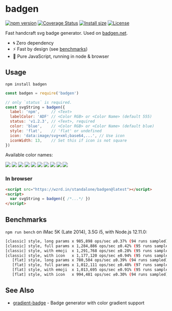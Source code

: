 # badgen

[![npm version][npm-src]][npm-href]
[![Coverage Status][coveralls-src]][coveralls-href]
[![Install size][packagephobia-src]][packagephobia-href]
[![License][license-src]][license-href]

Fast handcraft svg badge generator. Used on [badgen.net](https://badgen.net).

- 🌀 Zero dependency
- ⚡️ Fast by design (see [benchmarks](#benchmarks))
- 👯‍ Pure JavaScript, running in node & browser

## Usage

`npm install badgen`

```javascript
const badgen = require('badgen')

// only `status` is required.
const svgString = badgen({
  label: 'npm',     // <Text>
  labelColor: 'ADF' // <Color RGB> or <Color Name> (default 555)
  status: 'v1.2.3', // <Text>, required
  color: 'blue',    // <Color RGB> or <Color Name> (default blue)
  style: 'flat',    // 'flat' or undefined
  icon: 'data:image/svg+xml;base64,...', // Use icon
  iconWidth: 13,    // Set this if icon is not square
})
```

Available color names:

![](https://badgen.net/badge/color/blue/blue)
![](https://badgen.net/badge/color/cyan/cyan)
![](https://badgen.net/badge/color/green/green)
![](https://badgen.net/badge/color/yellow/yellow)
![](https://badgen.net/badge/color/orange/orange)
![](https://badgen.net/badge/color/red/red)
![](https://badgen.net/badge/color/pink/pink)
![](https://badgen.net/badge/color/purple/purple)
![](https://badgen.net/badge/color/grey/grey)
![](https://badgen.net/badge/color/black/black)

### In browser

```html
<script src="https://wzrd.in/standalone/badgen@latest"></script>
<script>
  var svgString = badgen({ /*...*/ })
</script>
```

## Benchmarks

`npm run bench` on iMac 5K (Late 2014), 3.5G i5, with Node.js 12.11.0:

```bash
[classic] style, long params x 985,898 ops/sec ±0.37% (94 runs sampled)
[classic] style, full params x 1,284,886 ops/sec ±0.42% (95 runs sampled)
[classic] style, with emoji  x 1,291,768 ops/sec ±0.28% (95 runs sampled)
[classic] style, with icon   x 1,177,120 ops/sec ±0.94% (95 runs sampled)
   [flat] style, long params x 780,504 ops/sec ±0.39% (94 runs sampled)
   [flat] style, full params x 1,012,111 ops/sec ±0.40% (97 runs sampled)
   [flat] style, with emoji  x 1,013,695 ops/sec ±0.91% (95 runs sampled)
   [flat] style, with icon   x 994,481 ops/sec ±0.30% (94 runs sampled)
```

## See Also

- [gradient-badge][gradient-badge] - Badge generator with color gradient support

[npm-src]: https://badgen.net/npm/v/badgen
[npm-href]: https://www.npmjs.com/package/badgen
[packagephobia-src]: https://badgen.net/packagephobia/install/badgen
[packagephobia-href]: https://packagephobia.now.sh/result?p=badgen
[coveralls-src]: https://badgen.net/coveralls/c/github/amio/badgen/master
[coveralls-href]: https://coveralls.io/github/amio/badgen?branch=master
[license-src]: https://badgen.net/github/license/amio/badgen
[license-href]: LICENSE.md
[gradient-badge]: https://github.com/bokub/gradient-badge
